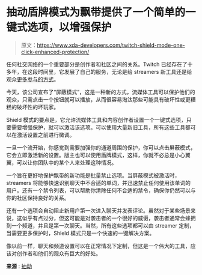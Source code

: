 # 抽动盾牌模式为飘带提供了一个简单的一键式选项，以增强保护

> 原文：<https://www.xda-developers.com/twitch-shield-mode-one-click-enhanced-protection/>

任何社交网络的一个重要部分是创作者和社区之间的关系。Twitch 已经存在了十多年，在这段时间里，它发展了自己的服务，无论是给 streamers 新工具还是给观众[更多参与的方式](https://www.xda-developers.com/twitch-tests-elevated-chat/)。

今天，该公司宣布了“屏蔽模式”，这是一种新的方式，流媒体工具可以保护他们的观众，只需点击一个按钮就可以播放，从而很容易淘汰那些可能具有破坏性或更糟糕的破坏性的坏玩家。

Shield 模式的要点是，它允许流媒体工具和内容创作者设置一个一键式选项，只要需要增强保护，就可以激活该选项。可以使用大量新旧工具，所有这些工具都可以在激活设置之前进行微调。

一旦一个流开始，你感觉到需要加强你的通道周围的保护，你可以点击屏蔽模式，它会立即激活新的设置。版主也可以使用盾牌模式，这样，你就不必总是小心翼翼，可以让你团队中的某个人来处理这种情况。

一个旨在更好地保护飘带的新功能是批量禁止选项。当屏蔽模式被激活时，streamers 将能够快速识别聊天中不合适的单词，并迅速禁止任何使用该单词的用户。还有一个禁令列表，可以帮助你清除任何不合适的禁令，确保你仍然可以与你的社区保持良好的关系。

还有一个选项会自动阻止新用户第一次进入聊天并发表评论。虽然对于某些场景来说，这似乎有点过分，但这可能是对袭击者的一个很好的威慑，袭击者通常会蜂拥到一个频道，并且是第一次聊天。当然，所有这些选项都可以由 streamer 定制，当需要更多保护时，Shield 模式只是一个快速的一键解决方案。

像以前一样，聊天和频道设置可以在正常情况下定制，但这是一个伟大的工具，应该对创作者和他们的观众有巨大的好处。

**来源** : [抽动](https://safety.twitch.tv/s/article/Protect-your-channel-with-Shield-Mode?language=en_US)